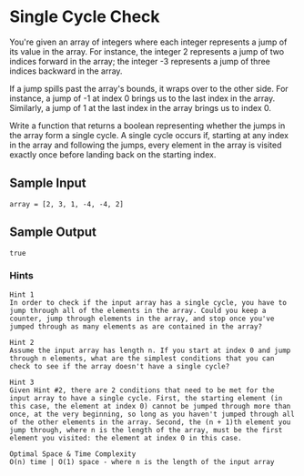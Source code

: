 # Single Cycle Check

You're given an array of integers where each integer represents a jump of its value in the array. For instance, the integer 2 represents a jump of two indices forward in the array; the integer -3 represents a jump of three indices backward in the array.

If a jump spills past the array's bounds, it wraps over to the other side. For instance, a jump of -1 at index 0 brings us to the last index in the array. Similarly, a jump of 1 at the last index in the array brings us to index 0.

Write a function that returns a boolean representing whether the jumps in the array form a single cycle. A single cycle occurs if, starting at any index in the array and following the jumps, every element in the array is visited exactly once before landing back on the starting index.

## Sample Input

```
array = [2, 3, 1, -4, -4, 2]
```

## Sample Output

```
true
```

### Hints

```
Hint 1
In order to check if the input array has a single cycle, you have to jump through all of the elements in the array. Could you keep a counter, jump through elements in the array, and stop once you've jumped through as many elements as are contained in the array?
```

```
Hint 2
Assume the input array has length n. If you start at index 0 and jump through n elements, what are the simplest conditions that you can check to see if the array doesn't have a single cycle?
```

```
Hint 3
Given Hint #2, there are 2 conditions that need to be met for the input array to have a single cycle. First, the starting element (in this case, the element at index 0) cannot be jumped through more than once, at the very beginning, so long as you haven't jumped through all of the other elements in the array. Second, the (n + 1)th element you jump through, where n is the length of the array, must be the first element you visited: the element at index 0 in this case.
```

```
Optimal Space & Time Complexity
O(n) time | O(1) space - where n is the length of the input array
```
